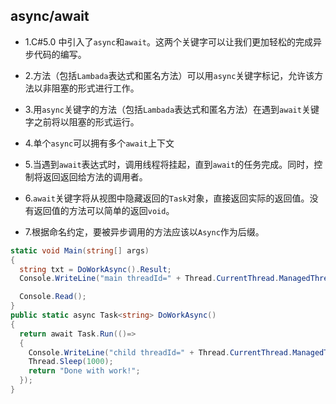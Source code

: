 ## async/await

- 1.C#5.0 中引入了`async`和`await`。这两个关键字可以让我们更加轻松的完成异步代码的编写。

- 2.方法（包括`Lambada`表达式和匿名方法）可以用`async`关键字标记，允许该方法以非阻塞的形式进行工作。

- 3.用`async`关键字的方法（包括`Lambada`表达式和匿名方法）在遇到`await`关键字之前将以阻塞的形式运行。

- 4.单个`async`可以拥有多个`await`上下文

- 5.当遇到`await`表达式时，调用线程将挂起，直到`await`的任务完成。同时，控制将返回返回给方法的调用者。

- 6.`await`关键字将从视图中隐藏返回的`Task`对象，直接返回实际的返回值。没有返回值的方法可以简单的返回`void`。

- 7.根据命名约定，要被异步调用的方法应该以`Async`作为后缀。

```cs
static void Main(string[] args)
{
  string txt = DoWorkAsync().Result;
  Console.WriteLine("main threadId=" + Thread.CurrentThread.ManagedThreadId);

  Console.Read();
}
public static async Task<string> DoWorkAsync()
{
  return await Task.Run(()=>
  {
    Console.WriteLine("child threadId=" + Thread.CurrentThread.ManagedThreadId);
    Thread.Sleep(1000);
    return "Done with work!";
  });
}
```
